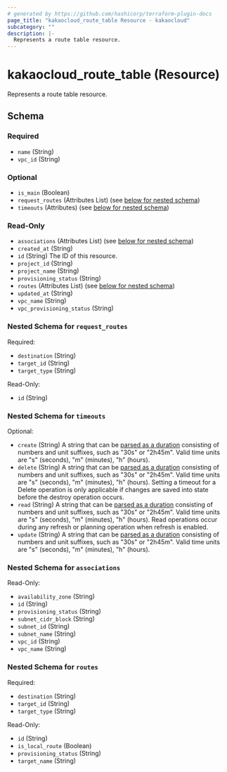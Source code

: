 ```yaml
---
# generated by https://github.com/hashicorp/terraform-plugin-docs
page_title: "kakaocloud_route_table Resource - kakaocloud"
subcategory: ""
description: |-
  Represents a route table resource.
---
```


# kakaocloud_route_table (Resource)

Represents a route table resource.



<!-- schema generated by tfplugindocs -->
## Schema

### Required

- `name` (String)
- `vpc_id` (String)

### Optional

- `is_main` (Boolean)
- `request_routes` (Attributes List) (see [below for nested schema](#nestedatt--request_routes))
- `timeouts` (Attributes) (see [below for nested schema](#nestedatt--timeouts))

### Read-Only

- `associations` (Attributes List) (see [below for nested schema](#nestedatt--associations))
- `created_at` (String)
- `id` (String) The ID of this resource.
- `project_id` (String)
- `project_name` (String)
- `provisioning_status` (String)
- `routes` (Attributes List) (see [below for nested schema](#nestedatt--routes))
- `updated_at` (String)
- `vpc_name` (String)
- `vpc_provisioning_status` (String)

<a id="nestedatt--request_routes"></a>
### Nested Schema for `request_routes`

Required:

- `destination` (String)
- `target_id` (String)
- `target_type` (String)

Read-Only:

- `id` (String)


<a id="nestedatt--timeouts"></a>
### Nested Schema for `timeouts`

Optional:

- `create` (String) A string that can be [parsed as a duration](https://pkg.go.dev/time#ParseDuration) consisting of numbers and unit suffixes, such as "30s" or "2h45m". Valid time units are "s" (seconds), "m" (minutes), "h" (hours).
- `delete` (String) A string that can be [parsed as a duration](https://pkg.go.dev/time#ParseDuration) consisting of numbers and unit suffixes, such as "30s" or "2h45m". Valid time units are "s" (seconds), "m" (minutes), "h" (hours). Setting a timeout for a Delete operation is only applicable if changes are saved into state before the destroy operation occurs.
- `read` (String) A string that can be [parsed as a duration](https://pkg.go.dev/time#ParseDuration) consisting of numbers and unit suffixes, such as "30s" or "2h45m". Valid time units are "s" (seconds), "m" (minutes), "h" (hours). Read operations occur during any refresh or planning operation when refresh is enabled.
- `update` (String) A string that can be [parsed as a duration](https://pkg.go.dev/time#ParseDuration) consisting of numbers and unit suffixes, such as "30s" or "2h45m". Valid time units are "s" (seconds), "m" (minutes), "h" (hours).


<a id="nestedatt--associations"></a>
### Nested Schema for `associations`

Read-Only:

- `availability_zone` (String)
- `id` (String)
- `provisioning_status` (String)
- `subnet_cidr_block` (String)
- `subnet_id` (String)
- `subnet_name` (String)
- `vpc_id` (String)
- `vpc_name` (String)


<a id="nestedatt--routes"></a>
### Nested Schema for `routes`

Required:

- `destination` (String)
- `target_id` (String)
- `target_type` (String)

Read-Only:

- `id` (String)
- `is_local_route` (Boolean)
- `provisioning_status` (String)
- `target_name` (String)

